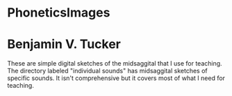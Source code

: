 # PhoneticsImages
# Benjamin V. Tucker
These are simple digital sketches of the midsaggital that I use for teaching. The directory labeled "individual sounds" has midsaggital sketches of specific sounds. It isn't comprehensive but it covers most of what I need for teaching.
